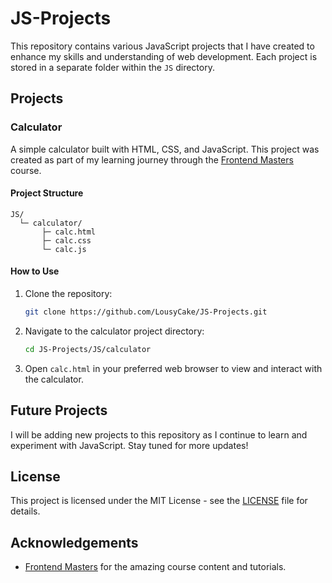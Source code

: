 
# JS-Projects

This repository contains various JavaScript projects that I have created to enhance my skills and understanding of web development. Each project is stored in a separate folder within the `JS` directory.

## Projects

### Calculator
A simple calculator built with HTML, CSS, and JavaScript. This project was created as part of my learning journey through the [Frontend Masters](https://frontendmasters.com/courses/web-development-v3/javascript-project-setup-event-handling/) course.

#### Project Structure
```
JS/
  └─ calculator/
       ├─ calc.html
       ├─ calc.css
       └─ calc.js
```

#### How to Use
1. Clone the repository:
   ```bash
   git clone https://github.com/LousyCake/JS-Projects.git
   ```
2. Navigate to the calculator project directory:
   ```bash
   cd JS-Projects/JS/calculator
   ```
3. Open `calc.html` in your preferred web browser to view and interact with the calculator.

## Future Projects
I will be adding new projects to this repository as I continue to learn and experiment with JavaScript. Stay tuned for more updates!

## License
This project is licensed under the MIT License - see the [LICENSE](LICENSE) file for details.

## Acknowledgements
- [Frontend Masters](https://frontendmasters.com/) for the amazing course content and tutorials.
